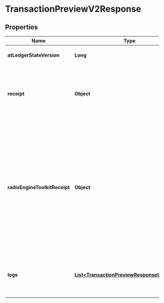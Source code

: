 

# TransactionPreviewV2Response


## Properties

| Name | Type | Description | Notes |
|------------ | ------------- | ------------- | -------------|
|**atLedgerStateVersion** | **Long** | A summarized state of the ledger on top of which the preview was performed. |  |
|**receipt** | **Object** | This is provided unless the &#x60;core_api_receipt&#x60; flag is set to false in the &#x60;opt_ins &#x60; property of the request.  This type is defined in the Core API as &#x60;TransactionReceipt&#x60;. See the Core API documentation for more details.  |  [optional] |
|**radixEngineToolkitReceipt** | **Object** | An optional field which is only provided if the &#x60;radix_engine_toolkit_receipt&#x60; flag is set to true in the &#x60;opt_ins&#x60; property of the request.  This receipt is primarily intended for use with the toolkit and may contain information that is already available in the receipt provided in the &#x60;receipt&#x60; field of this response.  A typical client of this API is not expected to use this receipt. The primary clients this receipt is intended for is the Radix wallet or any client that needs to perform execution summaries on their transactions.  |  [optional] |
|**logs** | [**List&lt;TransactionPreviewResponseLogsInner&gt;**](TransactionPreviewResponseLogsInner.md) | An optional field which is only provided if the &#x60;logs&#x60; flag is set to true in the &#x60;opt_ins&#x60; property of the request.  If present, it gives the emitted logs from the transaction execution.  |  [optional] |



